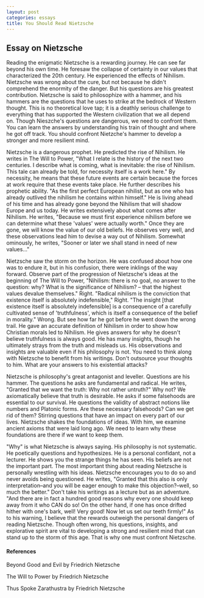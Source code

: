 ```yaml
---
layout: post
categories: essays
title: You Should Read Nietzsche
---
```


## Essay on Nietzsche

Reading the enigmatic Nietzsche is a rewarding journey. He can see far beyond his own time. He foresaw the collapse of certainty in our values that characterized the 20th century. He experienced the effects of Nihilism. Nietzsche was wrong about the cure, but not because he didn't comprehend the enormity of the danger. But his questions are his greatest contribution. Nietzsche is said to philosophize with a hammer, and his hammers are the questions that he uses to strike at the bedrock of Western thought. This is no theoretical love tap; it is a deathly serious challenge to everything that has supported the Western civilization that we all depend on. Though Nieszche's questions are dangerous, we need to confront them. You can learn the answers by understanding his train of thought and where he got off track. You should confront Nietzche's hammer to develop a stronger and more resilient mind. 



Nietzsche is a dangerous prophet. He predicted the rise of Nihilism. He writes in The Will to Power, "What I relate is the history of the next two centuries. I describe what is coming, what is inevitable: the rise of Nihilism. This tale can already be told, for necessity itself is a work here." By necessity, he means that these future events are certain because the forces at work require that these events take place. He further describes his prophetic ability. "As the first perfect European nihilist, but as one who has already outlived the nihilism he contains within himself." He is living ahead of his time and has already gone beyond the Nihilism that will shadow Europe and us today. He writes extensively about what comes after Nihilism. He writes, "Because we must first experience nihilism before we can determine what these 'values' were actually worth." Once they are gone, we will know the value of our old beliefs. He observes very well, and these observations lead him to devise a way out of Nihilism. Somewhat ominously, he writes, "Sooner or later we shall stand in need of new values…"



Nietzsche saw the storm on the horizon. He was confused about how one was to endure it, but in his confusion, there were inklings of the way forward. Observe part of the progression of Nietzsche's ideas at the beginning of The Will to Power, "Nihilism: there is no goal, no answer to the question: why? What is the significance of Nihilism? – that the highest values devalue themselves." Right. "Radical nihilism is the conviction that existence itself is absolutely indefensible," Right. "The insight [that existence itself is absolutely indefensible] is a consequence of a carefully cultivated sense of 'truthfulness', which is itself a consequence of the belief in morality." Wrong. But see how far he got before he went down the wrong trail. He gave an accurate definition of Nihilism in order to show how Christian morals led to Nihilism. He gives answers for why he doesn't believe truthfulness is always good. He has many insights, though he ultimately strays from the truth and misleads us. His observations and insights are valuable even if his philosophy is not. You need to think along with Nietzsche to benefit from his writings. Don't outsource your thoughts to him. What are your answers to his existential attacks?



Nietzsche is philosophy's great antagonist and leveller. Questions are his hammer. The questions he asks are fundamental and radical. He writes, "Granted that we want the truth: Why not rather untruth?" Why not? We axiomatically believe that truth is desirable. He asks if some falsehoods are essential to our survival. He questions the validity of abstract notions like numbers and Platonic forms. Are these necessary falsehoods? Can we get rid of them? Stirring questions that have an impact on every part of our lives. Nietzsche shakes the foundations of ideas. With him, we examine ancient axioms that were laid long ago. We need to learn why these foundations are there if we want to keep them.



"Why" is what Nietzsche is always saying. His philosophy is not systematic. He poetically questions and hypothesizes. He is a personal confidant, not a lecturer. He shows you the strange things he has seen. His beliefs are not the important part. The most important thing about reading Nietzsche is personally wrestling with his ideas. Nietzsche encourages you to do so and never avoids being questioned. He writes, "Granted that this also is only interpretation–and you will be eager enough to make this objection?–well, so much the better." Don't take his writings as a lecture but as an adventure. "And there are in fact a hundred good reasons why every one should keep away from it who CAN do so! On the other hand, if one has once drifted hither with one's bark, well! Very good! Now let us set our teeth firmly!" As to his warning, I believe that the rewards outweigh the personal dangers of reading Nietzsche. Though often wrong, his questions, insights, and explorative spirit are vital to developing a strong and resilient mind that can stand up to the storm of this age. That is why one must confront Nietzsche.

#### References

Beyond Good and Evil by Friedrich Nietzsche

The Will to Power by Friedrich Nietzsche

Thus Spoke Zarathustra by Friedrich Nietzsche

